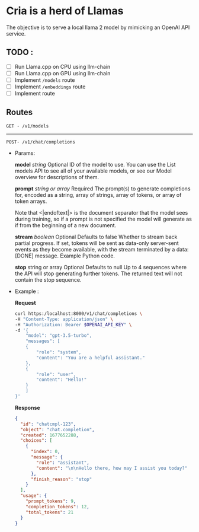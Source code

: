 # Cria is a herd of Llamas

The objective is to serve a local llama 2 model by mimicking an OpenAI API service.

## TODO :

- [ ] Run Llama.cpp on CPU using llm-chain
- [ ] Run Llama.cpp on GPU using llm-chain
- [ ] Implement `/models` route
- [ ] Implement `/embeddings` route
- [ ] Implement route

## Routes

```
GET - /v1/models
```

---

```
POST- /v1/chat/completions
```

- Params:

  **model**
  _string_
  Optional
  ID of the model to use. You can use the List models API to see all of your available models, or see our Model overview for descriptions of them.

  **prompt**
  _string or array_
  Required
  The prompt(s) to generate completions for, encoded as a string, array of strings, array of tokens, or array of token arrays.

  Note that <|endoftext|> is the document separator that the model sees during training, so if a prompt is not specified the model will generate as if from the beginning of a new document.

  **stream**
  _boolean_
  Optional
  Defaults to false
  Whether to stream back partial progress. If set, tokens will be sent as data-only server-sent events as they become available, with the stream terminated by a data: [DONE] message. Example Python code.

  **stop**
  string or array
  Optional
  Defaults to null
  Up to 4 sequences where the API will stop generating further tokens. The returned text will not contain the stop sequence.

- Example :

  **Request**

  ```bash
  curl https:/localhost:8000/v1/chat/completions \
  -H "Content-Type: application/json" \
  -H "Authorization: Bearer $OPENAI_API_KEY" \
  -d '{
      "model": "gpt-3.5-turbo",
      "messages": [
      {
          "role": "system",
          "content": "You are a helpful assistant."
      },
      {
          "role": "user",
          "content": "Hello!"
      }
      ]
  }'

  ```

  **Response**

  ```json
  {
    "id": "chatcmpl-123",
    "object": "chat.completion",
    "created": 1677652288,
    "choices": [
      {
        "index": 0,
        "message": {
          "role": "assistant",
          "content": "\n\nHello there, how may I assist you today?"
        },
        "finish_reason": "stop"
      }
    ],
    "usage": {
      "prompt_tokens": 9,
      "completion_tokens": 12,
      "total_tokens": 21
    }
  }
  ```
